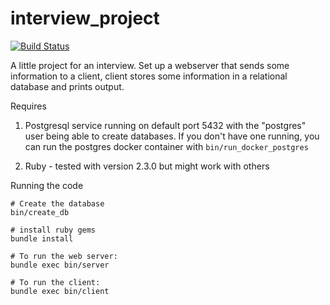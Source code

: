 # interview_project
[![Build Status](https://travis-ci.org/diamond29/interview_project.svg?branch=master)](https://travis-ci.org/diamond29/interview_project)

A little project for an interview. Set up a webserver that sends some information to a client, client stores some information in a relational database and prints output.

Requires

1. Postgresql service running on default port 5432 with the "postgres" user being able to create databases. If you don't have one running, you can run the postgres docker container with `bin/run_docker_postgres`

2. Ruby - tested with version 2.3.0 but might work with others

Running the code

```
# Create the database
bin/create_db

# install ruby gems
bundle install

# To run the web server:
bundle exec bin/server

# To run the client:
bundle exec bin/client
